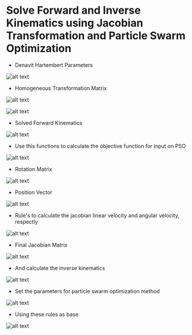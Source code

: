 # Solve Forward and Inverse Kinematics using Jacobian Transformation and Particle Swarm Optimization


- Denavit Hartembert Parameters

![alt text](https://i.imgur.com/IyulesQ.png)

- Homogeneous Transformation Matrix

![alt text](https://i.imgur.com/2QkgRsd.png)

![alt text](https://i.imgur.com/mTOnQgl.png)

- Solved Forward Kinematics

![alt text](https://i.imgur.com/mVC5VeP.png)

- Use this functions to calculate the objective function for input on PSO

![alt text](https://i.imgur.com/iGLFOIX.png)

- Rotation Matrix

![alt text](https://i.imgur.com/0rYlG1n.png)

- Position Vector

![alt text](https://i.imgur.com/PBPf5rN.png)

- Rule's to calculate the jacobian linear velocity and angular velocity, respectly

![alt text](https://i.imgur.com/ohmq0Ox.png)

- Final Jacobian Matrix

![alt text](https://i.imgur.com/be6aoUD.png)

- And calculate the inverse kinematics

![alt text](https://i.imgur.com/AzR7cO6.png)

- Set the parameters for particle swarm optimization method

![alt text](https://i.imgur.com/4pK3eFg.png)

- Using these rules as base

![alt text](https://i.imgur.com/4BGLtyy.png)
